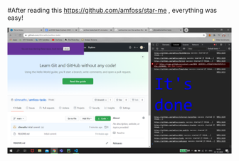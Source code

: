 #After reading this https://github.com/amfoss/star-me , everything was easy!

![Task-01-Screenshot](https://github.com/s0mnaths/amfoss-tasks/blob/main/task-01/task-01_Screenshot.png)

